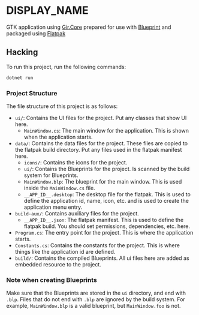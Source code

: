 # __DISPLAY_NAME__

GTK application using [Gir.Core](https://github.com/gircore/gir.core) prepared for use
with [Blueprint](https://jwestman.pages.gitlab.gnome.org/blueprint-compiler/index.html) and packaged using
[Flatpak](https://flatpak.org/)

## Hacking

To run this project, run the following commands:

```bash
dotnet run
```

### Project Structure

The file structure of this project is as follows:

- `ui/`: Contains the UI files for the project. Put any classes that show UI here.
  - `MainWindow.cs`: The main window for the application. This is shown when the application starts.
- `data/`: Contains the data files for the project. These files are copied to the flatpak build directory. Put any files
  used in the flatpak manifest here.
  - `icons/`: Contains the icons for the project.
  - `ui/`: Contains the Blueprints for the project. Is scanned by the build system for Blueprints.
  - `MainWindow.blp`: The blueprint for the main window. This is used inside the `MainWindow.cs` file.
  - `__APP_ID__.desktop`: The desktop file for the flatpak. This is used to define the application id, name, icon,
    etc. and is used to create the application menu entry.
- `build-aux/`: Contains auxiliary files for the project.
    - `__APP_ID__.json`: The flatpak manifest. This is used to define the flatpak build. You should set permissions,
      dependencies, etc. here.
- `Program.cs`: The entry point for the project. This is where the application starts.
- `Constants.cs`: Contains the constants for the project. This is where things like the application id are defined.
- `build/`: Contains the compiled Blueprints. All ui files here are added as embedded resource to the project.

### Note when creating Blueprints

Make sure that the Blueprints are stored in the `ui` directory, and end with `.blp`. Files that do not end with `.blp`
are ignored by the build system. For example, `MainWindow.blp` is a valid blueprint, but `MainWindow.foo` is not.
